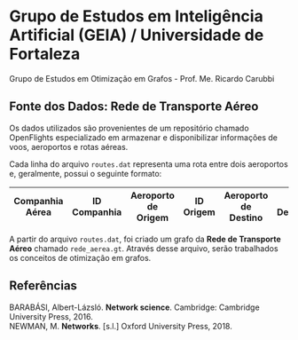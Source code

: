 # Grupo de Estudos em Inteligência Artificial (GEIA) / Universidade de Fortaleza
Grupo de Estudos em Otimização em Grafos - Prof. Me. Ricardo Carubbi

## Fonte dos Dados: Rede de Transporte Aéreo

Os dados utilizados são provenientes de um repositório chamado OpenFlights especializado em armazenar e disponibilizar informações de voos, aeroportos e rotas aéreas.

Cada linha do arquivo `routes.dat` representa uma rota entre dois aeroportos e, geralmente, possui o seguinte formato:

| Companhia Aérea | ID Companhia | Aeroporto de Origem | ID Origem | Aeroporto de Destino | ID Destino | Codeshare | Paradas | Equipamento |
|----------------|---------------|---------------------|-----------|---------------------|------------|-----------|-------|-----------|

A partir do arquivo `routes.dat`, foi criado um grafo da **Rede de Transporte Aéreo** chamado `rede_aerea.gt`. Através desse arquivo, serão trabalhados os conceitos de otimização em grafos.

## Referências

BARABÁSI, Albert-Lázsló. **Network science**. Cambridge: Cambridge University Press, 2016. <br>
NEWMAN, M. **Networks**. [s.l.] Oxford University Press, 2018.